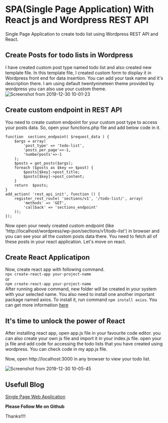 # SPA(Single Page Application) With React js and Wordpress REST API

Single Page Application to create todo list using Wordpress REST API and React.

## Create Posts for todo lists in Wordpress
I have created custom post type named todo list and also created new template file. In this template file, I created custom form to display it in Wordpress front end for data insertion. You can add your task name and it's description there. I am using default twentynineteen theme provided by wordpress you can also use your custom theme.
![Screenshot from 2019-12-30 10-01-23](https://user-images.githubusercontent.com/46484569/71568241-b9234900-2aeb-11ea-83a0-abf98490f21b.png)



## Create custom endpoint in REST API
You need to create custom endpoint for your custom post type to access your posts data. So, open your functions.php file and add below code in it.
``` 
function  sections_endpoint( $request_data ) {
    $args = array(
        'post_type' => 'todo-list',
        'posts_per_page'=>-1, 
        'numberposts'=>-1
    );
    $posts = get_posts($args);
    foreach ($posts as $key => $post) {
        $posts[$key]->post_title;
        $posts[$key]->post_content;
    }
    return  $posts;
}
add_action( 'rest_api_init', function () {
    register_rest_route( 'sections/v1', '/todo-list/', array(
        'methods' => 'GET',
        'callback' => 'sections_endpoint'
    ));
});
 ```

Now open your newly created custom endpoint (like 'http://localhost/wordpress/wp-json/sections/v1/todo-list') in browser and you can see your all the custom posts data there. You need to fetch all of these posts in your react application. Let's move on react.

## Create React Applicatipon
Now, create react app with following command.<br>
``` npx create-react-app your-project-name ```<br>
or<br>
``` npm create-react-app your-project-name ```<br>
After running above command, new folder will be created in your system with your selected name. You also need to install one another important package named axios. To install it, run command ``` npm install axios ```. You can get more information [here](https://www.npmjs.com/package/axios)

## It's time to unlock the power of React
After installing react app, open app.js file in your favourite code editor. you can also create your own js file and import it in your index.js file. open your js file and add code for accessing the todo lists that you have created using wordpress. You can check code in my app.js file.

Now, open http://localhost:3000 in any browser to view your todo list.

![Screenshot from 2019-12-30 10-05-45](https://user-images.githubusercontent.com/46484569/71568333-71e98800-2aec-11ea-87c5-ac202a59559a.png)

## Usefull Blog
[Single Page Web Application](https://medium.com/@brijeshdhanani/how-to-create-a-single-page-application-spa-with-react-js-and-wordpress-rest-api-9a53a9698579)

********Please Follow Me on Github********

Thanks!!!!
